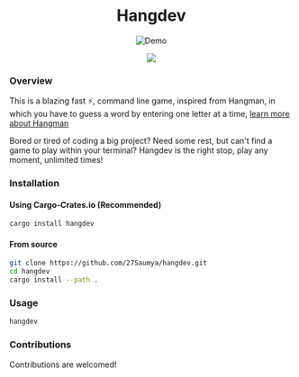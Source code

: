 <h1 align="center">Hangdev</h1>

<p align="center">
  <img src="https://i.imgur.com/pwutUSK.gif" alt="Demo" />
</p>

<p align="center">
  <img src="https://img.shields.io/crates/d/hangdev?color=C04000" />
</p>

### Overview

This is a blazing fast ⚡, command line game, inspired from Hangman, in which you have to guess a word by entering one letter at a time, [learn more about Hangman](https://www.wikihow.com/Play-Hangman)

Bored or tired of coding a big project? Need some rest, but can't find a game to play within your terminal? Hangdev is the right stop, play any moment, unlimited times!

### Installation

#### Using Cargo-Crates.io (Recommended)

```bash
cargo install hangdev
```

#### From source

```bash
git clone https://github.com/27Saumya/hangdev.git
cd hangdev
cargo install --path .
```

### Usage

```bash
hangdev
```

### Contributions

Contributions are welcomed!